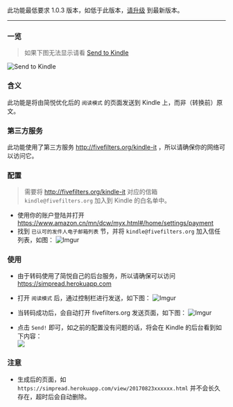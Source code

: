 此功能最低要求 1.0.3 版本，如低于此版本，[请升级](http://ksria.com/simpread/) 到最新版本。
***

### 一览
> 如果下图无法显示请看 [Send to Kindle](http://sr.ksria.cn/send%20to%20kindle.gif)

![Send to Kindle](http://sr.ksria.cn/send%20to%20kindle.gif)

### 含义
此功能是将由简悦优化后的 `阅读模式` 的页面发送到 Kindle 上，而非（转换前）原文。

### 第三方服务
此功能使用了第三方服务 http://fivefilters.org/kindle-it ，所以请确保你的网络可以访问它。

### 配置
> 需要将 http://fivefilters.org/kindle-it 对应的信箱 `kindle@fivefilters.org` 加入到 Kindle 的白名单中。

- 使用你的账户登陆并打开 https://www.amazon.cn/mn/dcw/myx.html#/home/settings/payment
- 找到 `已认可的发件人电子邮箱列表` 节，并将 `kindle@fivefilters.org` 加入信任列表，如图：
  ![Imgur](http://i.imgur.com/m406zSC.png)

### 使用
- 由于转码使用了简悦自己的后台服务，所以请确保可以访问 https://simpread.herokuapp.com

- 打开 `阅读模式` 后，通过控制栏进行发送，如下图：
  ![Imgur](http://i.imgur.com/v49dYXs.png)

- 当转码成功后，会自动打开 fivefilters.org 发送页面，如下图：
  ![Imgur](http://i.imgur.com/tn7xO5q.png)

- 点击 `Send!` 即可，如之前的配置没有问题的话，将会在 Kindle 的后台看到如下内容：  
  ![](http://sr.ksria.cn/send%20to%20kindle.png)

### 注意
- 生成后的页面，如 `https://simpread.herokuapp.com/view/20170823xxxxxx.html` 并不会长久存在，超时后会自动删除。